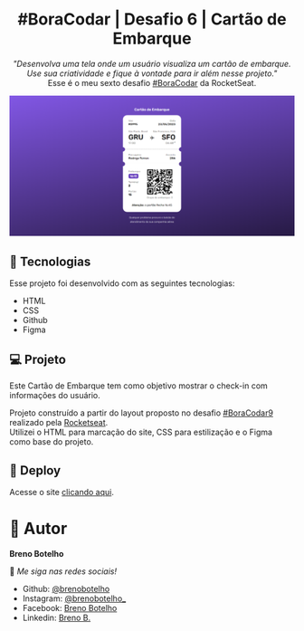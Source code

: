 <h1 align="center"> #BoraCodar | Desafio 6 | Cartão de Embarque </h1>

<p align="center">
    <i> "Desenvolva uma tela onde um usuário visualiza um cartão de embarque. Use sua criatividade e fique à vontade para ir além nesse projeto." </i> 
    <br> Esse é o meu sexto desafio <a href="https://boracodar.dev/">#BoraCodar</a> da RocketSeat.
</p>

![..](./print.png)

## 🚀 Tecnologias

Esse projeto foi desenvolvido com as seguintes tecnologias:

- HTML
- CSS
- Github
- Figma

## 💻 Projeto

Este Cartão de Embarque tem como objetivo mostrar o check-in com informações do usuário. <br>

Projeto construído a partir do layout proposto no desafio [#BoraCodar9](https://boracodar.dev/) realizado pela [Rocketseat](https://rocketseat.com.br). <br>
Utilizei o HTML para marcação do site, CSS para estilização e o Figma como base do projeto.

## 📑 Deploy

Acesse o site [clicando aqui](https://brenobotelho.github.io/boracodar/desafio6/).

# 👤 Autor

**Breno Botelho**

👾 _Me siga nas redes sociais!_

- Github: [@brenobotelho](https://github.com/brenobotelho)
- Instagram: [@brenobotelho_](https://instagram.com/@brenobotelho_)
- Facebook: [Breno Botelho](https://facebook.com/BrenooBotelho)
- Linkedin: [Breno B.](https://br.linkedin.com/in/breno-botelho?trk=public_profile_browsemap)



